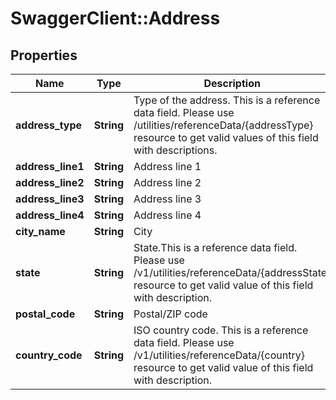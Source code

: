 # SwaggerClient::Address

## Properties
Name | Type | Description | Notes
------------ | ------------- | ------------- | -------------
**address_type** | **String** | Type of the address. This is a reference data field. Please use /utilities/referenceData/{addressType} resource to get valid values of this field with descriptions. | 
**address_line1** | **String** | Address line 1 | 
**address_line2** | **String** | Address line 2 | [optional] 
**address_line3** | **String** | Address line 3 | [optional] 
**address_line4** | **String** | Address line 4 | [optional] 
**city_name** | **String** | City | [optional] 
**state** | **String** | State.This is a reference data field. Please use /v1/utilities/referenceData/{addressState} resource to get valid value of this field with description. | [optional] 
**postal_code** | **String** | Postal/ZIP code | [optional] 
**country_code** | **String** | ISO country code. This is a reference data field. Please use /v1/utilities/referenceData/{country} resource to get valid value of this field with description. | [optional] 


